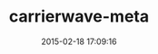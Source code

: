 ---
layout: post
title:  "carrierwave-meta"
repo:   "gzigzigzeo/carrierwave-meta"
date:   2015-02-18 17:09:16
gemurl: http://github.com/gzigzigzeo/carrierwave-meta
---